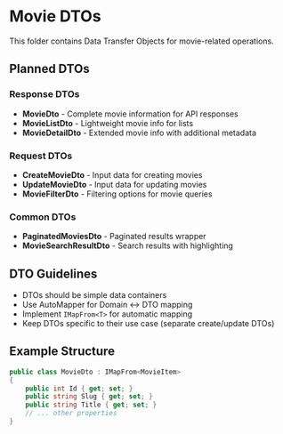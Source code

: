 # Movie DTOs

This folder contains Data Transfer Objects for movie-related operations.

## Planned DTOs

### Response DTOs
- **MovieDto** - Complete movie information for API responses
- **MovieListDto** - Lightweight movie info for lists
- **MovieDetailDto** - Extended movie info with additional metadata

### Request DTOs
- **CreateMovieDto** - Input data for creating movies
- **UpdateMovieDto** - Input data for updating movies
- **MovieFilterDto** - Filtering options for movie queries

### Common DTOs
- **PaginatedMoviesDto** - Paginated results wrapper
- **MovieSearchResultDto** - Search results with highlighting

## DTO Guidelines

- DTOs should be simple data containers
- Use AutoMapper for Domain ↔ DTO mapping
- Implement `IMapFrom<T>` for automatic mapping
- Keep DTOs specific to their use case (separate create/update DTOs)

## Example Structure
```csharp
public class MovieDto : IMapFrom<MovieItem>
{
    public int Id { get; set; }
    public string Slug { get; set; }
    public string Title { get; set; }
    // ... other properties
}
```
